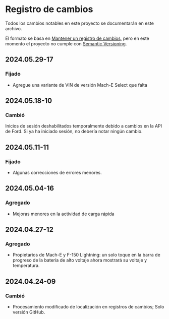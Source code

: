 # Registro de cambios

Todos los cambios notables en este proyecto se documentarán en este archivo.

El formato se basa en [Mantener un registro de cambios](https://keepachangelog.com/en/1.0.0/), pero en este momento el proyecto no cumple con [Semantic Versioning](https://semver.org/spec/v2.0.0.html).

## 2024.05.29-17
### Fijado
- Agregue una variante de VIN de versión Mach-E Select que falta

## 2024.05.18-10
### Cambió
Inicios de sesión deshabilitados temporalmente debido a cambios en la API de Ford. Si ya ha iniciado sesión, no debería notar ningún cambio.

## 2024.05.11-11
### Fijado
- Algunas correcciones de errores menores.

## 2024.05.04-16
### Agregado
- Mejoras menores en la actividad de carga rápida

## 2024.04.27-12
### Agregado
- Propietarios de Mach-E y F-150 Lightning: un solo toque en la barra de progreso de la batería de alto voltaje ahora mostrará su voltaje y temperatura.

## 2024.04.24-09
### Cambió
- Procesamiento modificado de localización en registros de cambios; Solo versión GitHub.

